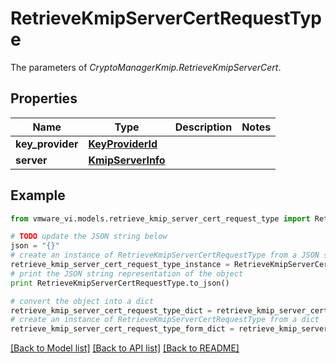 # RetrieveKmipServerCertRequestType

The parameters of *CryptoManagerKmip.RetrieveKmipServerCert*. 

## Properties
Name | Type | Description | Notes
------------ | ------------- | ------------- | -------------
**key_provider** | [**KeyProviderId**](KeyProviderId.md) |  | 
**server** | [**KmipServerInfo**](KmipServerInfo.md) |  | 

## Example

```python
from vmware_vi.models.retrieve_kmip_server_cert_request_type import RetrieveKmipServerCertRequestType

# TODO update the JSON string below
json = "{}"
# create an instance of RetrieveKmipServerCertRequestType from a JSON string
retrieve_kmip_server_cert_request_type_instance = RetrieveKmipServerCertRequestType.from_json(json)
# print the JSON string representation of the object
print RetrieveKmipServerCertRequestType.to_json()

# convert the object into a dict
retrieve_kmip_server_cert_request_type_dict = retrieve_kmip_server_cert_request_type_instance.to_dict()
# create an instance of RetrieveKmipServerCertRequestType from a dict
retrieve_kmip_server_cert_request_type_form_dict = retrieve_kmip_server_cert_request_type.from_dict(retrieve_kmip_server_cert_request_type_dict)
```
[[Back to Model list]](../README.md#documentation-for-models) [[Back to API list]](../README.md#documentation-for-api-endpoints) [[Back to README]](../README.md)


